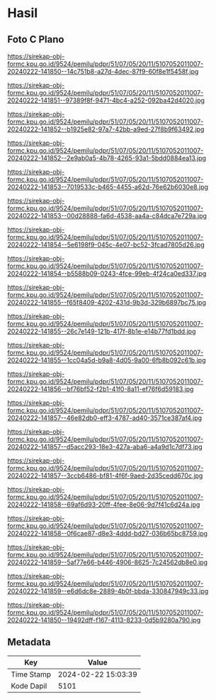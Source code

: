 # Hasil

## Foto C Plano

https://sirekap-obj-formc.kpu.go.id/9524/pemilu/pdpr/51/07/05/20/11/5107052011007-20240222-141850--14c751b8-a27d-4dec-87f9-60f8e1f5458f.jpg

https://sirekap-obj-formc.kpu.go.id/9524/pemilu/pdpr/51/07/05/20/11/5107052011007-20240222-141851--97389f8f-9471-4bc4-a252-092ba42d4020.jpg

https://sirekap-obj-formc.kpu.go.id/9524/pemilu/pdpr/51/07/05/20/11/5107052011007-20240222-141852--b1925e82-97a7-42bb-a9ed-27f8b9f63492.jpg

https://sirekap-obj-formc.kpu.go.id/9524/pemilu/pdpr/51/07/05/20/11/5107052011007-20240222-141852--2e9ab0a5-4b78-4265-93a1-5bdd0884ea13.jpg

https://sirekap-obj-formc.kpu.go.id/9524/pemilu/pdpr/51/07/05/20/11/5107052011007-20240222-141853--7019533c-b465-4455-a62d-76e62b6030e8.jpg

https://sirekap-obj-formc.kpu.go.id/9524/pemilu/pdpr/51/07/05/20/11/5107052011007-20240222-141853--00d28888-fa6d-4538-aa4a-c84dca7e729a.jpg

https://sirekap-obj-formc.kpu.go.id/9524/pemilu/pdpr/51/07/05/20/11/5107052011007-20240222-141854--5e6198f9-045c-4e07-bc52-3fcad7805d26.jpg

https://sirekap-obj-formc.kpu.go.id/9524/pemilu/pdpr/51/07/05/20/11/5107052011007-20240222-141854--b5588b09-0243-4fce-99eb-4f24ca0ed337.jpg

https://sirekap-obj-formc.kpu.go.id/9524/pemilu/pdpr/51/07/05/20/11/5107052011007-20240222-141855--f65f8409-4202-431d-9b3d-329b6897bc75.jpg

https://sirekap-obj-formc.kpu.go.id/9524/pemilu/pdpr/51/07/05/20/11/5107052011007-20240222-141855--26c7e149-121b-417f-8b1e-e14b77fd1bdd.jpg

https://sirekap-obj-formc.kpu.go.id/9524/pemilu/pdpr/51/07/05/20/11/5107052011007-20240222-141855--1cc04a5d-b9a8-4d05-9a00-6fb8b092c61b.jpg

https://sirekap-obj-formc.kpu.go.id/9524/pemilu/pdpr/51/07/05/20/11/5107052011007-20240222-141856--bf76bf52-f2b1-41f0-8a11-ef76f6d59183.jpg

https://sirekap-obj-formc.kpu.go.id/9524/pemilu/pdpr/51/07/05/20/11/5107052011007-20240222-141857--46e82db0-eff3-4787-ad40-3571ce387af4.jpg

https://sirekap-obj-formc.kpu.go.id/9524/pemilu/pdpr/51/07/05/20/11/5107052011007-20240222-141857--d5acc293-18e3-427a-aba6-a4a9d1c7df73.jpg

https://sirekap-obj-formc.kpu.go.id/9524/pemilu/pdpr/51/07/05/20/11/5107052011007-20240222-141857--3ccb6486-bf81-4f6f-9aed-2d35cedd670c.jpg

https://sirekap-obj-formc.kpu.go.id/9524/pemilu/pdpr/51/07/05/20/11/5107052011007-20240222-141858--69af6d93-20ff-4fee-8e06-9d7f41c6d24a.jpg

https://sirekap-obj-formc.kpu.go.id/9524/pemilu/pdpr/51/07/05/20/11/5107052011007-20240222-141858--0f6cae87-d8e3-4ddd-bd27-036b65bc8759.jpg

https://sirekap-obj-formc.kpu.go.id/9524/pemilu/pdpr/51/07/05/20/11/5107052011007-20240222-141859--5af77e66-b446-4906-8625-7c24562db8e0.jpg

https://sirekap-obj-formc.kpu.go.id/9524/pemilu/pdpr/51/07/05/20/11/5107052011007-20240222-141859--e6d6dc8e-2889-4b0f-bbda-330847949c33.jpg

https://sirekap-obj-formc.kpu.go.id/9524/pemilu/pdpr/51/07/05/20/11/5107052011007-20240222-141850--19492dff-f167-4113-8233-0d5b9280a790.jpg


## Metadata

| Key        | Value               |
| ---------- | ------------------- |
| Time Stamp | 2024-02-22 15:03:39 |
| Kode Dapil | 5101                |



